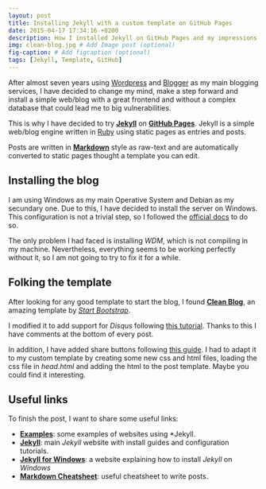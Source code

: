 ```yaml
---
layout: post
title: Installing Jekyll with a custom template on GitHub Pages
date: 2015-04-17 17:34:16 +0200
description: How I installed Jekyll on GitHub Pages and my impressions
img: clean-blog.jpg # Add Image post (optional)
fig-caption: # Add figcaption (optional)
tags: [Jekyll, Template, GitHub]
---
```


After almost seven years using [Wordpress][wordpress-url] and [Blogger][blogger-url] as my main blogging services, I have decided to change my mind, make a step forward and install a simple web/blog with a great frontend and without a complex database that could lead me to big vulnerabilities.

This is why I have decided to try **[Jekyll][jekyll-url]** on **[GitHub Pages][github-pages-url]**. Jekyll is a simple web/blog engine written in [Ruby][ruby-url] using static pages as entries and posts.

Posts are written in **[Markdown][markdown-url]** style as raw-text and are automatically converted to static pages thought a template you can edit.

## Installing the blog

I am using Windows as my main Operative System and Debian as my secundary one. Due to this, I have decided to install the server on Windows. This configuration is not a trivial step, so I followed the [official docs][official-docs-url] to do so.

The only problem I had faced is installing *WDM*, which is not compiling in my machine. Nevertheless, everything seems to be working perfectly without it, so I am not going to try to fix it for a while.

## Folking the template

After looking for any good template to start the blog, I found **[Clean Blog][clean-url]**, an amazing template by *[Start Bootstrap][start-url]*.

I modified it to add support for *Disqus* following [this tutorial][disqus-url]. Thanks to this I have comments at the bottom of every post.

In addition, I have added share buttons following [this guide][share-url]. I had to adapt it to my custom template by creating some new css and html files, loading the css file in *head.html* and adding the html to the post template. Maybe you could find it interesting.

## Useful links

To finish the post, I want to share some useful links:

* **[Examples][examples-url]**: some examples of websites using *Jekyll.
* **[Jekyll][jekyll-url]**: main *Jekyll* website with install guides and configuration tutorials.
* **[Jekyll for Windows][official-docs-url]**: a website explaining how to install *Jekyll* on *Windows*
* **[Markdown Cheatsheet][markdown-cheatsheet-url]**: useful cheatsheet to write posts.


[wordpress-url]: https://www.wordpress.com/
[blogger-url]: https://www.blogger.com/
[jekyll-url]: http://jekyllrb.com/
[github-pages-url]: https://pages.github.com/
[ruby-url]: https://www.ruby-lang.org
[markdown-url]: http://daringfireball.net/projects/markdown/
[official-docs-url]: http://jekyll-windows.juthilo.com/
[clean-url]: http://startbootstrap.com/template-overviews/clean-blog/
[start-url]: http://startbootstrap.com/
[examples-url]: https://github.com/jekyll/jekyll/wiki/Sites
[markdown-cheatsheet-url]: https://github.com/adam-p/markdown-here/wiki/Markdown-Cheatsheet
[disqus-url]: https://help.disqus.com/installation/jekyll-installation-instructions
[share-url]: http://codingtips.kanishkkunal.in/share-buttons-jekyll/
